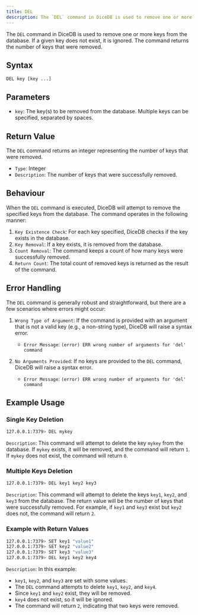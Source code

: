 ```yaml
---
title: DEL
description: The `DEL` command in DiceDB is used to remove one or more keys from the database. If a given key does not exist, it is ignored. The command returns the number of keys that were removed.
---
```


The `DEL` command in DiceDB is used to remove one or more keys from the database. If a given key does not exist, it is ignored. The command returns the number of keys that were removed.

## Syntax

```plaintext
DEL key [key ...]
```

## Parameters

- `key`: The key(s) to be removed from the database. Multiple keys can be specified, separated by spaces.

## Return Value

The `DEL` command returns an integer representing the number of keys that were removed.

- `Type`: Integer
- `Description`: The number of keys that were successfully removed.

## Behaviour

When the `DEL` command is executed, DiceDB will attempt to remove the specified keys from the database. The command operates in the following manner:

1. `Key Existence Check`: For each key specified, DiceDB checks if the key exists in the database.
2. `Key Removal`: If a key exists, it is removed from the database.
3. `Count Removal`: The command keeps a count of how many keys were successfully removed.
4. `Return Count`: The total count of removed keys is returned as the result of the command.

## Error Handling

The `DEL` command is generally robust and straightforward, but there are a few scenarios where errors might occur:

1. `Wrong Type of Argument`: If the command is provided with an argument that is not a valid key (e.g., a non-string type), DiceDB will raise a syntax error.

   - `Error Message`: `(error) ERR wrong number of arguments for 'del' command`

2. `No Arguments Provided`: If no keys are provided to the `DEL` command, DiceDB will raise a syntax error.

   - `Error Message`: `(error) ERR wrong number of arguments for 'del' command`

## Example Usage

### Single Key Deletion

```bash
127.0.0.1:7379> DEL mykey
```

`Description`: This command will attempt to delete the key `mykey` from the database. If `mykey` exists, it will be removed, and the command will return `1`. If `mykey` does not exist, the command will return `0`.

### Multiple Keys Deletion

```bash
127.0.0.1:7379> DEL key1 key2 key3
```

`Description`: This command will attempt to delete the keys `key1`, `key2`, and `key3` from the database. The return value will be the number of keys that were successfully removed. For example, if `key1` and `key3` exist but `key2` does not, the command will return `2`.

### Example with Return Values

```bash
127.0.0.1:7379> SET key1 "value1"
127.0.0.1:7379> SET key2 "value2"
127.0.0.1:7379> SET key3 "value3"
127.0.0.1:7379> DEL key1 key2 key4
```

`Description`: In this example:

- `key1`, `key2`, and `key3` are set with some values.
- The `DEL` command attempts to delete `key1`, `key2`, and `key4`.
- Since `key1` and `key2` exist, they will be removed.
- `key4` does not exist, so it will be ignored.
- The command will return `2`, indicating that two keys were removed.
